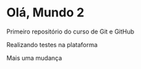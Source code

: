 # Olá, Mundo 2

 Primeiro repositório do curso de Git e GitHub

 Realizando testes na plataforma

Mais uma mudança

